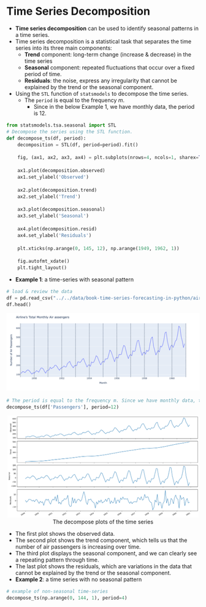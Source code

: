 # Time Series Decomposition

- **Time series decomposition** can be used to identify seasonal patterns in a time series.
- Time series decomposition is a statistical task that separates the time series into its three main components:
  - **Trend** component: long-term change (increase & decrease) in the time series
  - **Seasonal** component: repeated fluctuations that occur over a fixed period of time.
  - **Residuals**: the noise, express any irregularity that cannot be explained by the trend or the seasonal component.
- Using the `STL` function of `statsmodels` to decompose the time series.
  - The `period` is equal to the frequency $m$.
    - Since in the below Example 1, we have monthly data, the period is 12.

```Python
from statsmodels.tsa.seasonal import STL
# Decompose the series using the STL function.
def decompose_ts(df, period):
    decomposition = STL(df, period=period).fit()

    fig, (ax1, ax2, ax3, ax4) = plt.subplots(nrows=4, ncols=1, sharex=True, figsize=(15,8))

    ax1.plot(decomposition.observed)
    ax1.set_ylabel('Observed')

    ax2.plot(decomposition.trend)
    ax2.set_ylabel('Trend')

    ax3.plot(decomposition.seasonal)
    ax3.set_ylabel('Seasonal')

    ax4.plot(decomposition.resid)
    ax4.set_ylabel('Residuals')

    plt.xticks(np.arange(0, 145, 12), np.arange(1949, 1962, 1))

    fig.autofmt_xdate()
    plt.tight_layout()
```

- **Example 1**: a time-series with seasonal pattern

```Python
# load & review the data
df = pd.read_csv("../../data/book-time-series-forecasting-in-python/air-passengers.csv")
df.head()
```

<p align="center"><img src="../../assets/img/seasonal-time-series-example.png" width=800></p>

```Python
# The period is equal to the frequency m. Since we have monthly data, the period is 12.
decompose_ts(df['Passengers'], period=12)
```

<p align="center"><img src="../../assets/img/time-series-decompose-example.png" width=500><br>The decompose plots of the time series</p>

- The first plot shows the observed data.
- The second plot shows the trend component, which tells us that the number of air passengers is increasing over time.
- The third plot displays the seasonal component, and we can clearly see a repeating pattern through time.
- The last plot shows the residuals, which are variations in the data that cannot be explained by the trend or the seasonal component.
- **Example 2**: a time series with no seasonal pattern

```Python
# example of non-seasonal time-series
decompose_ts(np.arange(0, 144, 1), period=4)
```
